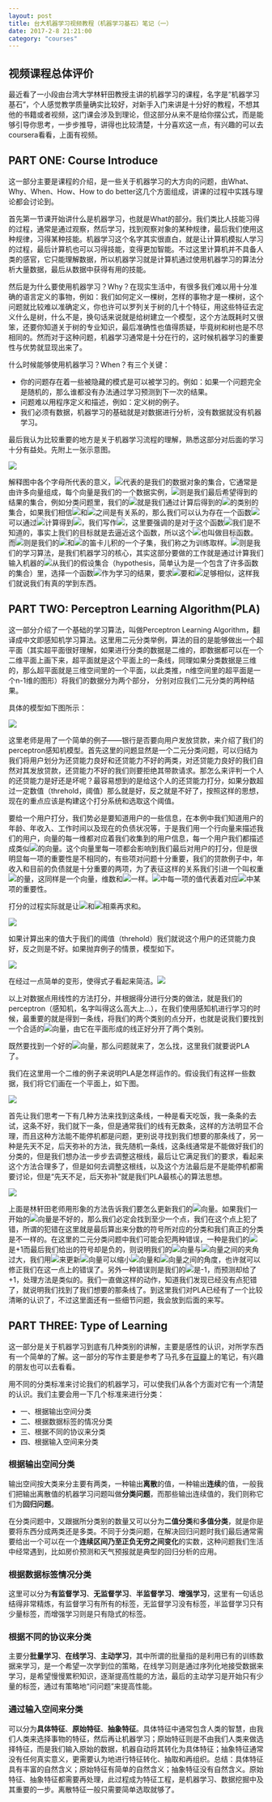 ```yaml
---
layout: post
title: 台大机器学习视频教程（机器学习基石）笔记（一）
date: 2017-2-8 21:21:00
category: "courses"
---
```

<h2>视频课程总体评价</h2>
<p>最近看了一小段由台湾大学林轩田教授主讲的机器学习的课程，名字是“机器学习基石”，个人感觉教学质量确实比较好，对新手入门来讲是十分好的教程，不想其他的书籍或者视频，这门课会涉及到理论，但这部分从来不是给你摆公式，而是能够引导你思考，一步步推导，讲得也比较清楚，十分喜欢这一点，有兴趣的可以去coursera看看，上面有视频。</p>

<h2>PART ONE: Course Introduce</h2>
<p>这一部分主要是课程的介绍，是一些关于机器学习的大方向的问题，由What、Why、When、How、How to do better这几个方面组成，讲课的过程中实践与理论都会讨论到。</p>
<p>首先第一节课开始讲什么是机器学习，也就是What的部分。我们类比人技能习得的过程，通常是通过观察，然后学习，找到观察对象的某种规律，最后我们使用这种规律，习得某种技能。机器学习这个名字其实很直白，就是让计算机模拟人学习的过程，最后计算机也可以习得技能，变得更加智能。不过这里计算机并不具备人类的感官，它只能理解数据，所以机器学习就是计算机通过使用机器学习的算法分析大量数据，最后从数据中获得有用的技能。</p>
<p>然后是为什么要使用机器学习？Why？在现实生活中，有很多我们难以用十分准确的语言定义的事物，例如：我们如何定义一棵树，怎样的事物才是一棵树，这个问题就比较难以准确定义，你也许可以罗列关于树的几十个特征，用这些特征去定义什么是树，什么不是，换句话来说就是给树建立一个模型，这个方法既耗时又很笨，还要你知道关于树的专业知识，最后准确性也值得质疑，毕竟树和树也是不尽相同的。然而对于这种问题，机器学习通常是十分在行的，这时候机器学习的重要性与优势就显现出来了。</p>
<p>什么时候能够使用机器学习？When？有三个关键：
<ul>
	<li>你的问题存在着一些被隐藏的模式是可以被学习的。例如：如果一个问题完全是随机的，那么谁都没有办法通过学习预测到下一次的结果。</li>
	<li>问题难以用程序定义和描述，例如：定义树的例子。</li>
	<li>我们必须有数据，机器学习的基础就是对数据进行分析，没有数据就没有机器学习。</li>
</ul></p>
<p>最后我认为比较重要的地方是关于机器学习流程的理解，熟悉这部分对后面的学习十分有益处。先附上一张示意图。</p>
<img src="https://raw.githubusercontent.com/longlongman/blog/gh-pages/images/NTU/NTU_1.JPG">
<p>解释图中各个字母所代表的意义，<img src="http://latex.codecogs.com/gif.latex?X"/>代表的是我们的数据对象的集合，它通常是由许多向量组成，每个向量是我们的一个数据实例，<img src="http://latex.codecogs.com/gif.latex?Y"/>则是我们最后希望得到的结果的集合，例如分类问题里，我们的<img src="http://latex.codecogs.com/gif.latex?Y"/>就是我们通过计算后得到的<img src="http://latex.codecogs.com/gif.latex?X"/>的类别的集合，如果我们相信<img src="http://latex.codecogs.com/gif.latex?X"/>和<img src="http://latex.codecogs.com/gif.latex?Y"/>之间是有关系的，那么我们可以认为存在一个函数<img src="http://latex.codecogs.com/gif.latex?f"/>可以通过<img src="http://latex.codecogs.com/gif.latex?X"/>计算得到<img src="http://latex.codecogs.com/gif.latex?Y"/>，我们写作<img src="http://latex.codecogs.com/gif.latex?f:X \rightarrow Y"/>，这里要强调的是对于这个函数<img src="http://latex.codecogs.com/gif.latex?f"/>我们是不知道的，事实上我们的目标就是去逼近这个函数，所以这个<img src="http://latex.codecogs.com/gif.latex?f"/>也叫做目标函数。而<img src="http://latex.codecogs.com/gif.latex?D"/>则是我们的<img src="http://latex.codecogs.com/gif.latex?X"/>和<img src="http://latex.codecogs.com/gif.latex?Y"/>的笛卡儿积的一个子集，我们称之为训练取样。<img src="http://latex.codecogs.com/gif.latex?A"/>则是我们的学习算法，是我们机器学习的核心，其实这部分要做的工作就是通过计算我们输入机器的<img src="http://latex.codecogs.com/gif.latex?D"/>从我们的假设集合（hypothesis，简单认为是一个包含了许多函数的集合）里，选择一个函数<img src="http://latex.codecogs.com/gif.latex?g"/>作为学习的结果，要求<img src="http://latex.codecogs.com/gif.latex?g"/>要和<img src="http://latex.codecogs.com/gif.latex?f"/>足够相似，这样我们就说我们有真的学到东西。</p>
<h2>PART TWO: Perceptron Learning Algorithm(PLA)</h2>
<p>这一部分介绍了一个基础的学习算法，叫做Perceptron Learning Algorithm，翻译成中文即感知机学习算法。这里用二元分类举例，算法的目的是能够做出一个超平面（其实超平面很好理解，如果进行分类的数据是二维的，即数据都可以在一个二维平面上画下来，超平面就是这个平面上的一条线，同理如果分类数据是三维的，那么超平面就是三维空间里的一个平面，以此类推，n维空间里的超平面是一个n-1维的图形）将我们的数据分为两个部分， 分别对应我们二元分类的两种结果。</p>
<p>具体的模型如下图所示：</p>
<img src="https://raw.githubusercontent.com/longlongman/blog/gh-pages/images/NTU/NTU_PLA.JPG">
<p>这里老师是用了一个简单的例子——银行是否要向用户发放贷款，来介绍了我们的perceptron感知机模型。首先这里的问题显然是一个二元分类问题，可以归结为我们将用户划分为还贷能力良好和还贷能力不好的两类，对还贷能力良好的我们自然对其发放贷款，还贷能力不好的我们则要拒绝其带款请求。那怎么来评判一个人的还贷能力是好还是坏呢？最容易想到的是给这个人的还贷能力打分，如果分数超过一定数值（threhold，阈值）那么就是好，反之就是不好了，按照这样的思想，现在的重点应该是构建这个打分系统和选取这个阈值。</p>
<p>要给一个用户打分，我们势必是要知道用户的一些信息，在本例中我们知道用户的年龄、年收入、工作时间以及现在的负债状况等，于是我们用一个行向量来描述我们的用户，向量的每一维都对应着我们收集到的用户信息，每一个用户我们都描述成类似<img src="http://latex.codecogs.com/gif.latex?X=(x1,x2,...,xd)"/>的向量。这个向量里每一项都会影响到我们最后对用户的打分，但是很明显每一项的重要性是不相同的，有些项对问题十分重要，我们的贷款例子中，年收入和目前的负债就是十分重要的两项，为了表征这样的关系我们引进一个叫权重<img src="http://latex.codecogs.com/gif.latex?W"/>的量，这同样是一个向量，维数和<img src="http://latex.codecogs.com/gif.latex?X"/>一样。<img src="http://latex.codecogs.com/gif.latex?W"/>中每一项的值代表着对应<img src="http://latex.codecogs.com/gif.latex?X"/>中某项的重要性。</p>
<p>打分的过程实际就是让<img src="http://latex.codecogs.com/gif.latex?wi"/>和<img src="http://latex.codecogs.com/gif.latex?xi"/>相乘再求和。<p><img src="http://latex.codecogs.com/gif.latex?\sum_{i=1}^{d}wixi"/></p>如果计算出来的值大于我们的阈值（threhold）我们就说这个用户的还贷能力良好，反之则是不好。如果抛弃例子的情景，模型如下。<p><img src="https://wikimedia.org/api/rest_v1/media/math/render/svg/04228fc42b76b9ebcb067208e6129c3ccb735903"></p>在经过一点简单的变形，使得式子看起来简洁。<img src="https://raw.githubusercontent.com/longlongman/blog/gh-pages/images/NTU/NTU_PLA_2.JPG">
</p>
<p>以上对数据点用线性的方法打分，并根据得分进行分类的做法，就是我们的perceptron（感知机，名字叫得这么高大上...），在我们使用感知机进行学习的时候，最重要的就是得到一条线，将我们的两个类别的点分开，也就是说我们要找到一个合适的<img src="http://latex.codecogs.com/gif.latex?W"/>向量，由它在平面形成的线正好分开了两个类别。</p>
<p>既然要找到一个好的<img src="http://latex.codecogs.com/gif.latex?W"/>向量，那么问题就来了，怎么找，这里我们就要说PLA了。</p>
<p>我们在这里用一个二维的例子来说明PLA是怎样运作的。假设我们有这样一些数据，我们将它们画在一个平面上，如下图。</p>
<img src="https://raw.githubusercontent.com/longlongman/blog/gh-pages/images/NTU/NTU_PLA_3.JPG">
<p>首先让我们思考一下有几种方法来找到这条线，一种是看天吃饭，我一条条的去试，这条不好，我们就下一条，但是通常我们的线有无数条，这样的方法明显不合理，而且这种方法能不能停机都是问题，更别说寻找到我们想要的那条线了，另一种是先天不足，后天弥补的方法，我先随机一条线，这条线通常是不能做好我们的分类的，但是我们想办法一步步去调整这根线，最后让它满足我们的要求，看起来这个方法合理多了，但是如何去调整这根线，以及这个方法最后是不是能停机都需要讨论，但是“先天不足，后天弥补”就是我们PLA最核心的算法思想。</p>
<img src="https://raw.githubusercontent.com/longlongman/blog/gh-pages/images/NTU/NTU_PLA_4.JPG">
<p>上面是林轩田老师用形象的方法告诉我们要怎么更新我们的<img src="http://latex.codecogs.com/gif.latex?W"/>向量。如果我们一开始的<img src="http://latex.codecogs.com/gif.latex?W"/>向量是不好的，那么我们必定会找到至少一个点，我们在这个点上犯了错，所谓的犯错在这里就是最后算出来分数的符号所对应的分类和我们真正的分类是不一样的。在这里的二元分类问题中我们可能会犯两种错误，一种是我们的<img src="http://latex.codecogs.com/gif.latex?y"/>是+1而最后我们给出的符号却是负的，则说明我们的<img src="http://latex.codecogs.com/gif.latex?W"/>向量与<img src="http://latex.codecogs.com/gif.latex?X"/>向量之间的夹角过大，我们用<img src="http://latex.codecogs.com/gif.latex?W+yX"/>来更新<img src="http://latex.codecogs.com/gif.latex?W"/>向量可以缩小<img src="http://latex.codecogs.com/gif.latex?W"/>向量和<img src="http://latex.codecogs.com/gif.latex?X"/>向量之间的角度，也许就可以修正我们在这一点上的错误了。另外一种错误则是我们的<img src="http://latex.codecogs.com/gif.latex?y"/>是-1，而预测却给了+1，处理方法是类似的。我们一直做这样的动作，知道我们发现已经没有点犯错了，就说明我们找到了我们想要的那条线了。到这里我们对PLA已经有了一个比较清晰的认识了，不过这里面还有一些细节问题，我会放到后面的来写。</p>
<h2>PART THREE: Type of Learning</h2>
<p>这一部分是关于机器学习到底有几种类别的讲解，主要是感性的认识，对所学东西有一个简单的了解。这一部分的写作主要是参考了马孔多在<a href="https://www.douban.com/note/319684224/" target="_blank">豆瓣</a>上的笔记，有兴趣的朋友也可以去看看。</p>
<p>用不同的分类标准来讨论我们的机器学习，可以使我们从各个方面对它有一个清楚的认识。我们主要会用一下几个标准来进行分类：
<ul>
	<li>一、根据输出空间分类</li>
	<li>二、根据数据标签的情况分类</li>
	<li>三、根据不同的协议来分类</li>
	<li>四、根据输入空间来分类</li>
</ul></p>
<p>
	<h3>根据输出空间分类</h3>
	<p>输出空间按大类来分主要有两类，一种输出<b>离散</b>的值，一种输出<b>连续</b>的值，一般我们把输出离散值的机器学习问题叫做<b>分类问题</b>，而那些输出连续值的，我们则称它们为<b>回归问题</b>。</p>
	<p>在分类问题中，又跟据所分类别的数量又可以分为<b>二值分类</b>和<b>多值分类</b>，就是你是要将东西分成两类还是多类。不同于分类问题，在解决回归问题时我们最后通常需要给出一个可以在一个<b>连续区间乃至正负无穷之间变化</b>的实数，这种问题我们生活中经常遇到，比如房价预测和天气预报就是典型的回归分析的应用。</p>
	<h3>根据数据标签情况分类</h3>
	<p>这里可以分为<b>有监督学习</b>、<b>无监督学习</b>、<b>半监督学习</b>、<b>增强学习</b>，这里有一句话总结得非常精炼，有监督学习有所有的标签，无监督学习没有标签，半监督学习只有少量标签，而增强学习则是只有隐式的标签。</p>
	<h3> 根据不同的协议来分类</h3>
	<p>主要分<b>批量学习</b>、<b>在线学习</b>、<b>主动学习</b>，其中所谓的批量指的是利用已有的训练数据来学习，是一个希望一次学到位的策略，在线学习则是通过序列化地接受数据来学习，是希望慢慢累积知识，逐渐提高性能的方法，最后的主动学习是开始只有少量的标签，通过有策略地“问问题”来提高性能。</p>
	<h3>通过输入空间来分类</h3>
	<p>可以分为<b>具体特征</b>、<b>原始特征</b>、<b>抽象特征</b>。具体特征中通常包含人类的智慧，由我们人类来选择事物的特征，然后再让机器学习；原始特征则是不由我们人类来做选择特征，而是我们输入原始的数据，机器自动将其转化为具体特征；抽象特征通常没有任何真实意义，更需要认为地进行特征转化、抽取和再组织。总结：具体特征具有丰富的自然含义；原始特征有简单的自然含义；抽象特征没有自然含义。原始特征、抽象特征都需要再处理，此过程成为特征工程，是机器学习、数据挖掘中及其重要的一步。离散特征一般只需要简单选取就够了。</p>
</p>